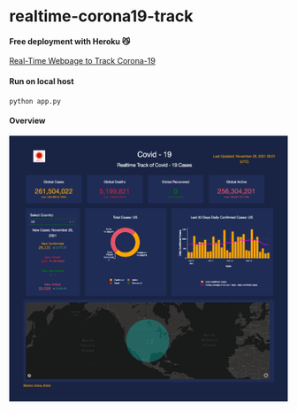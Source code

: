 # realtime-corona19-track

#### Free deployment with Heroku 😼
[Real-Time Webpage to Track Corona-19](https://covidtrackdashboard.herokuapp.com)

#### Run on local host
```
python app.py
```
#### Overview
![Not found](images/covidtrackdashboard.png)
